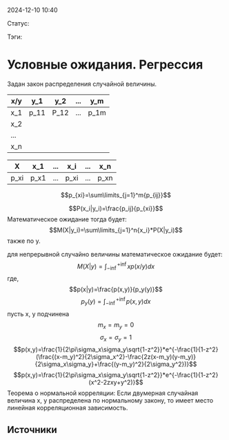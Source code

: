 2024-12-10 10:40

Статус:

Тэги:
# Условные ожидания. Регрессия

Задан закон распределения случайной величины.

| x/y | y_1  | y_2  | ... | y_m  |
| --- | ---- | ---- | --- | ---- |
| x_1 | p_11 | P_12 | ... | p_1m |
| x_2 |      |      |     |      |
| ... |      |      |     |      |
| x_n |      |      |     |      |

| X    | x_1  | ... | x_i  | ... | x_n  |
| ---- | ---- | --- | ---- | --- | ---- |
| p_xi | p_x1 | ... | p_xi | ... | p_xn |

$$p_{xi}=\sum\limits_{j=1}^m{p_{ij}}$$

$$P(x_i|y_i)=\frac{p_ij}{p_{xi}}$$
Математическое ожидание тогда будет:
$$M(X|y_i)=\sum\limits_{j=1}^n{x_i}*P(X|y_i)$$
также по y.

для непрерывной случайно величины математическое ожидание будет:
$$M(X|y)=\int_{-\inf}^{+\inf}{xp(x/y)dx}$$
где,
$$p(x|y)=\frac{p(x,y)}{p_y(y)}$$
$$p_y(y)=\int^{+\inf}_{-\inf}{p(x,y)dx}$$
пусть x, y подчинена 
$$m_x=m_y=0$$
$$\sigma_x=\sigma_y=1$$
$$p(x,y)=\frac{1}{2\pi\sigma_x\sigma_y\sqrt{1-z^2}}*e^{-\frac{1}{1-z^2}(\frac{(x-m_y)^2}{2\sigma_x^2}-\frac{2z(x-m_y)(y-m_y)}{2\sigma_x\sigma_y}+\frac{(y-m_y)^2}{2\sigma_y^2})}$$
$$p(x,y)=\frac{1}{2\pi\sigma_x\sigma_y\sqrt{1-z^2}}*e^{-\frac{1}{1-z^2}(x^2-2zxy+y^2)}$$
Теорема о нормальной корреляции:
Если двумерная случайная величина x, y распределена по нормальному закону, то имеет место линейная корреляционная зависимость.
## Источники